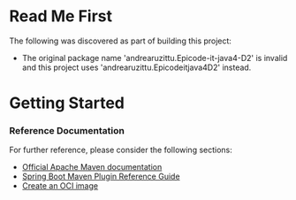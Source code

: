 # Read Me First
The following was discovered as part of building this project:

* The original package name 'andrearuzittu.Epicode-it-java4-D2' is invalid and this project uses 'andrearuzittu.Epicodeitjava4D2' instead.

# Getting Started

### Reference Documentation
For further reference, please consider the following sections:

* [Official Apache Maven documentation](https://maven.apache.org/guides/index.html)
* [Spring Boot Maven Plugin Reference Guide](https://docs.spring.io/spring-boot/docs/3.1.2/maven-plugin/reference/html/)
* [Create an OCI image](https://docs.spring.io/spring-boot/docs/3.1.2/maven-plugin/reference/html/#build-image)

